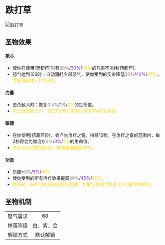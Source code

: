 # 跌打草

![跌打草](跌打草.png)

## 圣物效果

#### **核心**  

- 使你在使用[药葫芦]时有<font color=gray>20%</font>/<font color=BlueViolet>30%</font>/<font color=gold>40%</font>的几率不消耗[药葫芦]。 
- 怒气达到100时：自动消耗全部怒气，使你受到的伤害降低<font color=gray>30%</font>/<font color=BlueViolet>40%</font>/<font color=gold>60%</font>，<font color=gold>并获得霸体，持续6秒。</font>

#### **力量** 

- 击杀敌人时：恢复<font color=gray>0.5%</font>/<font color=BlueViolet>1%</font>/<font color=gold>3%</font>的生命值。
- <font color=gold>攻击首领敌人时：有20%的几率为你恢复1%的生命值。</font>

#### **敏捷**

- 在你使用[药葫芦]时，会产生治疗之雾，持续16秒。在治疗之雾的范围内，每2秒将会为你治疗<font color=gray>2%</font>/<font color=BlueViolet>3%</font>/<font color=gold>4%</font>的生命值。
- <font color=gold>处于治疗之雾范围时，移动速度提高30%。</font>

#### **功效**

- 防御+<font color=gray>0%</font>/<font color=BlueViolet>5%</font>/<font color=gold>10%</font>
- 使你受到的所有治疗效果提高<font color=gray>30%</font>/<font color=BlueViolet>45%</font>/<font color=gold>60%</font>。
- <font color=gold>受击时：有15%的几率掉落恢复球，拾取恢复球会恢复4%的最大生命值。</font>


## 圣物机制
|||
| :----: | :----: |
|怒气需求|60|
|掉落等级|白、紫、金|
|解锁方式|默认解锁|

